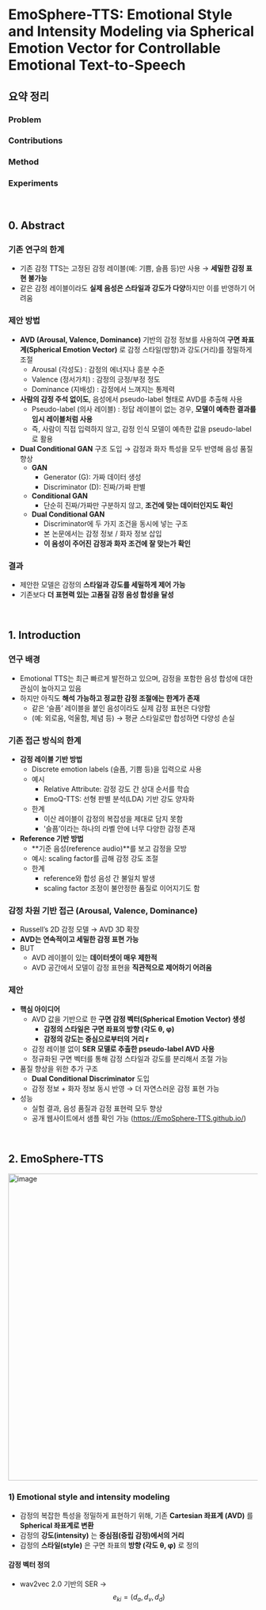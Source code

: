 # EmoSphere-TTS: Emotional Style and Intensity Modeling via Spherical Emotion Vector for Controllable Emotional Text-to-Speech

## 요약 정리
### Problem


### Contributions


### Method


### Experiments



<br>  
  
## 0. Abstract
### 기존 연구의 한계
- 기존 감정 TTS는 고정된 감정 레이블(예: 기쁨, 슬픔 등)만 사용 → **세밀한 감정 표현 불가능**
- 같은 감정 레이블이라도 **실제 음성은 스타일과 강도가 다양**하지만 이를 반영하기 어려움

### 제안 방법
- **AVD (Arousal, Valence, Dominance)** 기반의 감정 정보를 사용하여 **구면 좌표계(Spherical Emotion Vector)** 로 감정 스타일(방향)과 강도(거리)를 정밀하게 조절
  - Arousal (각성도) : 감정의 에너지나 흥분 수준
  - Valence (정서가치) : 감정의 긍정/부정 정도
  - Dominance (지배성) : 감정에서 느껴지는 통제력 
- **사람의 감정 주석 없이도**, 음성에서 pseudo-label 형태로 AVD를 추출해 사용
  - Pseudo-label (의사 레이블) : 정답 레이블이 없는 경우, **모델이 예측한 결과를 임시 레이블처럼 사용**
  - 즉, 사람이 직접 입력하지 않고, 감정 인식 모델이 예측한 값을 pseudo-label로 활용
- **Dual Conditional GAN** 구조 도입 → 감정과 화자 특성을 모두 반영해 음성 품질 향상
  - **GAN**
    - Generator (G): 가짜 데이터 생성
    - Discriminator (D): 진짜/가짜 판별
  - **Conditional GAN**
    - 단순히 진짜/가짜만 구분하지 않고, **조건에 맞는 데이터인지도 확인**
  - **Dual Conditional GAN**
    - Discriminator에 두 가지 조건을 동시에 넣는 구조
    - 본 논문에서는 감정 정보 / 화자 정보 삽입
    - **이 음성이 주어진 감정과 화자 조건에 잘 맞는가 확인**

### 결과
- 제안한 모델은 감정의 **스타일과 강도를 세밀하게 제어 가능**
- 기존보다 **더 표현력 있는 고품질 감정 음성 합성을 달성**



<br>  
  
## 1. Introduction
### 연구 배경
- Emotional TTS는 최근 빠르게 발전하고 있으며, 감정을 포함한 음성 합성에 대한 관심이 높아지고 있음
- 하지만 아직도 **해석 가능하고 정교한 감정 조절에는 한계가 존재**
  - 같은 ‘슬픔’ 레이블을 붙인 음성이라도 실제 감정 표현은 다양함
  - (예: 외로움, 억울함, 체념 등) → 평균 스타일로만 합성하면 다양성 손실

### 기존 접근 방식의 한계
- **감정 레이블 기반 방법**
  - Discrete emotion labels (슬픔, 기쁨 등)을 입력으로 사용
  - 예시
    - Relative Attribute: 감정 강도 간 상대 순서를 학습
    - EmoQ-TTS: 선형 판별 분석(LDA) 기반 강도 양자화
  - 한계
    - 이산 레이블이 감정의 복잡성을 제대로 담지 못함
    - '슬픔’이라는 하나의 라벨 안에 너무 다양한 감정 존재
- **Reference 기반 방법**
  - **기준 음성(reference audio)**를 보고 감정을 모방
  - 예시: scaling factor를 곱해 감정 강도 조절
  - 한계
    - reference와 합성 음성 간 불일치 발생
    - scaling factor 조정이 불안정한 품질로 이어지기도 함
   
### 감정 차원 기반 접근 (Arousal, Valence, Dominance)
- Russell’s 2D 감정 모델 → AVD 3D 확장
- **AVD는 연속적이고 세밀한 감정 표현 가능**
- BUT
  - AVD 레이블이 있는 **데이터셋이 매우 제한적**
  - AVD 공간에서 모델이 감정 표현을 **직관적으로 제어하기 어려움**

### 제안
- **핵심 아이디어**
  - AVD 값을 기반으로 한 **구면 감정 벡터(Spherical Emotion Vector) 생성**
    - **감정의 스타일은 구면 좌표의 방향 (각도 θ, φ)**
    - **감정의 강도는 중심으로부터의 거리 r**
  - 감정 레이블 없이 **SER 모델로 추출한 pseudo-label AVD 사용**
  - 정규화된 구면 벡터를 통해 감정 스타일과 강도를 분리해서 조절 가능
- 품질 향상을 위한 추가 구조
  - **Dual Conditional Discriminator** 도입
  - 감정 정보 + 화자 정보 동시 반영 → 더 자연스러운 감정 표현 가능
- 성능
  - 실험 결과, 음성 품질과 감정 표현력 모두 향상
  - 공개 웹사이트에서 샘플 확인 가능 (https://EmoSphere-TTS.github.io/)
 
 

<br>  
  
## 2. EmoSphere-TTS
<img width="1551" height="619" alt="image" src="https://github.com/user-attachments/assets/a477b4a4-f082-4f87-86e7-597608fc5efd" />

### 1) Emotional style and intensity modeling
- 감정의 복잡한 특성을 정밀하게 표현하기 위해, 기존 **Cartesian 좌표계 (AVD)** 를 **Spherical 좌표계로 변환**
- 감정의 **강도(intensity)** 는 **중심점(중립 감정)에서의 거리**
- 감정의 **스타일(style)** 은 구면 좌표의 **방향 (각도 θ, φ)** 로 정의

#### 감정 벡터 정의
- wav2vec 2.0 기반의 SER -> $$e_{ki} = (d_a, d_v, d_d)$$
